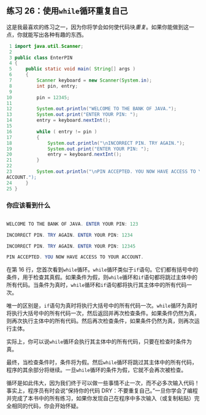 ## 练习 26：使用`while`循环重复自己

这是我最喜欢的练习之一，因为你将学会如何使代码块*重复*。如果你能做到这一点，你就能写出各种有趣的东西。

```java
 1 import java.util.Scanner;
 2 
 3 public class EnterPIN
 4 {
 5     public static void main( String[] args )
 6     {
 7         Scanner keyboard = new Scanner(System.in);
 8         int pin, entry;
 9 
10         pin = 12345;
11 
12         System.out.println("WELCOME TO THE BANK OF JAVA.");
13         System.out.print("ENTER YOUR PIN: ");
14         entry = keyboard.nextInt();
15 
16         while ( entry != pin )
17         {
18             System.out.println("\nINCORRECT PIN. TRY AGAIN.");
19             System.out.print("ENTER YOUR PIN: ");
20             entry = keyboard.nextInt();
21         }
22 
23         System.out.println("\nPIN ACCEPTED. YOU NOW HAVE ACCESS TO YOUR 
ACCOUNT.");
24     }
25 }
```

### 你应该看到什么

```java

WELCOME TO THE BANK OF JAVA. ENTER YOUR PIN: 123

INCORRECT PIN. TRY AGAIN. ENTER YOUR PIN: 1234

INCORRECT PIN. TRY AGAIN. ENTER YOUR PIN: 12345

PIN ACCEPTED. YOU NOW HAVE ACCESS TO YOUR ACCOUNT.
```

在第 16 行，您首次看到`while`循环。`while`循环类似于`if`语句。它们都有括号中的条件，用于检查其真假。如果条件为假，则`while`循环和`if`语句都将跳过主体中的所有代码。当条件为真时，`while`循环和`if`语句都将执行其主体中的所有代码一次。

唯一的区别是，`if`语句为真时将执行大括号中的所有代码一次。`while`循环为真时将执行大括号中的所有代码一次，然后返回并再次检查条件。如果条件仍然为真，则再次执行主体中的所有代码。然后再次检查条件，如果条件仍然为真，则再次运行主体。

实际上，你可以说`while`循环会执行其主体中的所有代码，只要在检查时条件为真。

最终，当检查条件时，条件将为假。然后`while`循环将跳过其主体中的所有代码，程序的其余部分将继续。一旦`while`循环的条件为假，它就不会再次被检查。

循环是如此伟大，因为我们终于可以做一些事情不止一次，而不必多次输入代码！事实上，程序员有时会说“保持你的代码 DRY：不要重复自己。”一旦你学会了编程并完成了本书中的所有练习，如果你发现自己在程序中多次输入（或复制粘贴）完全相同的代码，你会开始怀疑。

